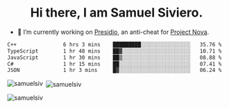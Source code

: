<h1 align="center">Hi there, I am Samuel Siviero.</h1>

- 🔭 I’m currently working on [Presidio](https://presidio.ac), an anti-cheat for [Project Nova](https://discord.gg/novafn).

<!--START_SECTION:waka-->

```txt
C++               6 hrs 3 mins    █████████░░░░░░░░░░░░░░░░   35.76 %
TypeScript        1 hr 48 mins    ██▓░░░░░░░░░░░░░░░░░░░░░░   10.71 %
JavaScript        1 hr 30 mins    ██▒░░░░░░░░░░░░░░░░░░░░░░   08.88 %
C#                1 hr 15 mins    ██░░░░░░░░░░░░░░░░░░░░░░░   07.41 %
JSON              1 hr 3 mins     █▓░░░░░░░░░░░░░░░░░░░░░░░   06.24 %
```

<!--END_SECTION:waka-->

<p><img align="left" src="https://github-readme-stats.vercel.app/api/top-langs?username=samuelsiv&show_icons=true&locale=en&layout=compact&theme=radical" alt="samuelsiv" /></p>

<p>&nbsp;<img align="center" src="https://github-readme-stats.vercel.app/api?username=samuelsiv&show_icons=true&locale=en&theme=radical" alt="samuelsiv" /></p>
<p align="left"> <img src="https://komarev.com/ghpvc/?username=samuelsiv&label=Profile%20views&color=0e75b6&style=flat" alt="samuelsiv" /> </p>
